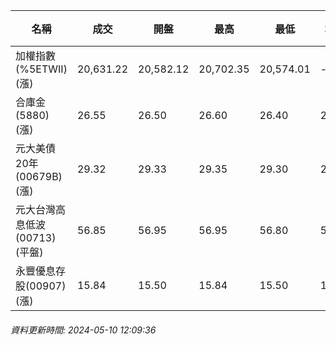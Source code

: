 | 名稱 | 成交 | 開盤 | 最高 | 最低 | 均價 | 成交金額(億) | 昨收 | 漲跌幅 | 漲跌 | 總量 | 昨量 | 振幅 |
| -------- | -------- | -------- | -------- |-------- | -------- | -------- |-------- |-------- |-------- | -------- | -------- |-------- |
|加權指數(%5ETWII) (漲)|20,631.22|20,582.12|20,702.35|20,574.01|-|3,159.55|20,560.77|0.34%|70.45|7,048,090|0|0.62%|
|合庫金(5880) (漲)|26.55|26.50|26.60|26.40|26.52|1.25|26.30|0.95%|0.25|4,725|8,555|0.76%|
|元大美債20年(00679B) (漲)|29.32|29.33|29.35|29.30|29.32|6.86|29.11|0.72%|0.21|23,389|45,908|0.17%|
|元大台灣高息低波(00713) (平盤)|56.85|56.95|56.95|56.80|56.86|1.34|56.85|0.00%|0.00|2,361|4,233|0.26%|
|永豐優息存股(00907) (漲)|15.84|15.50|15.84|15.50|15.77|0.735|15.42|2.72%|0.42|4,660|2,964|2.20%|
###### 資料更新時間: 2024-05-10 12:09:36